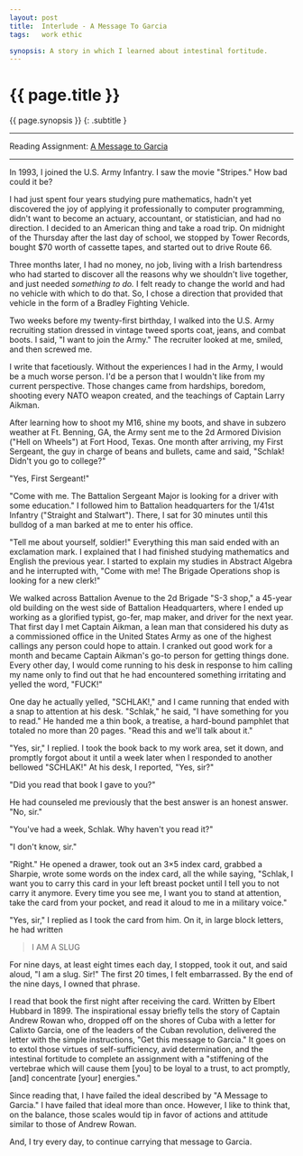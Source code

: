 ```yaml
---
layout: post
title:  Interlude - A Message To Garcia
tags:   work ethic

synopsis: A story in which I learned about intestinal fortitude.
---
```


# {{ page.title }}

{{ page.synopsis }}
{: .subtitle }

-----

Reading Assignment:
[A Message to Garcia](http://gamacanada.com/newsletter/message_to_garcia.pdf)

-----

In 1993, I joined the U.S. Army Infantry. I saw the movie "Stripes." How bad
could it be?

I had just spent four years studying pure mathematics, hadn't yet discovered
the joy of applying it professionally to computer programming, didn't want to
become an actuary, accountant, or statistician, and had no direction. I
decided to an American thing and take a road trip. On midnight of the Thursday
after the last day of school, we stopped by Tower Records, bought $70 worth of
cassette tapes, and started out to drive Route 66.

Three months later, I had no money, no job, living with a Irish bartendress
who had started to discover all the reasons why we shouldn't live together,
and just needed _something to do._ I felt ready to change the world and had no
vehicle with which to do that. So, I chose a direction that provided that
vehicle in the form of a Bradley Fighting Vehicle.

Two weeks before my twenty-first birthday, I walked into the U.S. Army
recruiting station dressed in vintage tweed sports coat, jeans, and combat
boots. I said, "I want to join the Army." The recruiter looked at me, smiled,
and then screwed me.

I write that facetiously. Without the experiences I had in the Army, I would
be a much worse person. I'd be a person that I wouldn't like from my current
perspective. Those changes came from hardships, boredom, shooting every NATO
weapon created, and the teachings of Captain Larry Aikman.

After learning how to shoot my M16, shine my boots, and shave in subzero
weather at Ft. Benning, GA, the Army sent me to the 2d Armored Division ("Hell
on Wheels") at Fort Hood, Texas. One month after arriving, my First Sergeant,
the guy in charge of beans and bullets, came and said, "Schlak! Didn't you go
to college?"

"Yes, First Sergeant!"

"Come with me. The Battalion Sergeant Major is looking for a driver with
some education." I followed him to Battalion headquarters for the 1/41st
Infantry ("Straight and Stalwart"). There, I sat for 30 minutes until this
bulldog of a man barked at me to enter his office.

"Tell me about yourself, soldier!" Everything this man said ended with an
exclamation mark. I explained that I had finished studying mathematics and
English the previous year. I started to explain my studies in Abstract
Algebra and he interrupted with, "Come with me! The Brigade Operations shop
is looking for a new clerk!"

We walked across Battalion Avenue to the 2d Brigade "S-3 shop," a 45-year old
building on the west side of Battalion Headquarters, where I ended up working
as a glorified typist, go-fer, map maker, and driver for the next year. That
first day I met Captain Aikman, a lean man that considered his duty as a
commissioned office in the United States Army as one of the highest callings
any person could hope to attain. I cranked out good work for a month and
became Captain Aikman's go-to person for getting things done. Every other day,
I would come running to his desk in response to him calling my name only to
find out that he had encountered something irritating and yelled the word,
"FUCK!"

One day he actually yelled, "SCHLAK!," and I came running that ended with a
snap to attention at his desk. "Schlak," he said, "I have something for you
to read." He handed me a thin book, a treatise, a hard-bound pamphlet that
totaled no more than 20 pages. "Read this and we'll talk about it." 

"Yes, sir," I replied. I took the book back to my work area, set it down, and
promptly forgot about it until a week later when I responded to another
bellowed "SCHLAK!" At his desk, I reported, "Yes, sir?"

"Did you read that book I gave to you?"

He had counseled me previously that the best answer is an honest answer. "No,
sir."

"You've had a week, Schlak. Why haven't you read it?"

"I don't know, sir."

"Right." He opened a drawer, took out an 3×5 index card, grabbed a Sharpie,
wrote some words on the index card, all the while saying, "Schlak, I want you
to carry this card in your left breast pocket until I tell you to not carry
it anymore. Every time you see me, I want you to stand at attention, take the
card from your pocket, and read it aloud to me in a military voice."

"Yes, sir," I replied as I took the card from him. On it, in large block
letters, he had written

> I AM A SLUG

For nine days, at least eight times each day, I stopped, took it out, and
said aloud, "I am a slug. Sir!" The first 20 times, I felt embarrassed. By the
end of the nine days, I owned that phrase.

I read that book the first night after receiving the card. Written by Elbert
Hubbard in 1899. The inspirational essay briefly tells the story of Captain
Andrew Rowan who, dropped off on the shores of Cuba with a letter for Calixto
Garcia, one of the leaders of the Cuban revolution, delivered the letter with
the simple instructions, "Get this message to Garcia." It goes on to extol
those virtues of self-sufficiency, avid determination, and the intestinal
fortitude to complete an assignment with a "stiffening of the vertebrae which
will cause them \[you\] to be loyal to a trust, to act promptly, \[and\]
concentrate \[your\] energies."

Since reading that, I have failed the ideal described by "A Message to
Garcia." I have failed that ideal more than once. However, I like to think
that, on the balance, those scales would tip in favor of actions and attitude
similar to those of Andrew Rowan.

And, I try every day, to continue carrying that message to Garcia.